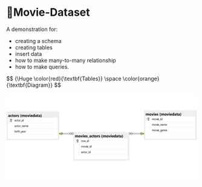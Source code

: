 # 🍿Movie-Dataset 

A demonstration for:
* creating a schema 
* creating tables
* insert data
* how to make many-to-many relationship
* how to make queries.

$$
{\Huge \color{red}{\textbf{Tables}} \space \color{orange}{\textbf{Diagram}}
$$

<p style="text-align: center;">
  <!--![tables diagram](moviedata_diagram1.jpg)-->
  <img src="moviedata_diagram1.jpg" alt="Tables diagram">
</p>
